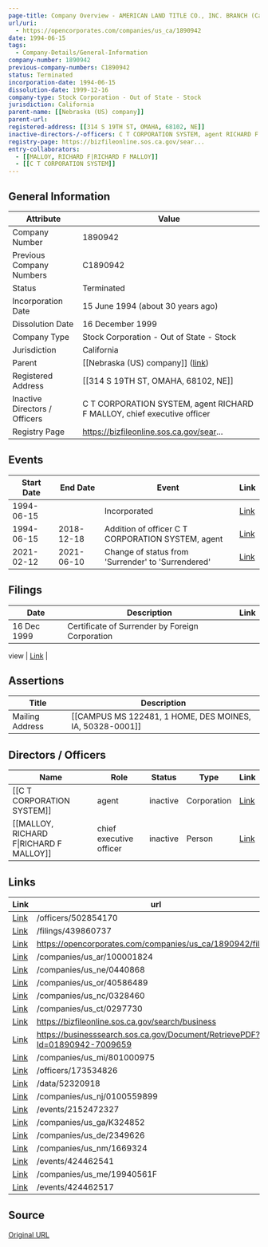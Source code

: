 ```yaml
---
page-title: Company Overview - AMERICAN LAND TITLE CO., INC. BRANCH (California - 1890942)
url/uri:
  - https://opencorporates.com/companies/us_ca/1890942
date: 1994-06-15
tags:
  - Company-Details/General-Information
company-number: 1890942
previous-company-numbers: C1890942
status: Terminated
incorporation-date: 1994-06-15
dissolution-date: 1999-12-16
company-type: Stock Corporation - Out of State - Stock
jurisdiction: California
parent-name: [[Nebraska (US) company]]
parent-url: 
registered-address: [[314 S 19TH ST, OMAHA, 68102, NE]]
inactive-directors-/-officers: C T CORPORATION SYSTEM, agent RICHARD F MALLOY, chief executive officer
registry-page: https://bizfileonline.sos.ca.gov/sear...
entry-collaborators:
  - [[MALLOY, RICHARD F|RICHARD F MALLOY]]
  - [[C T CORPORATION SYSTEM]]
---
```


## General Information
| Attribute          | Value                                       |
|--------------------|---------------------------------------------|
| Company Number     | 1890942                                     |
| Previous Company Numbers | C1890942                                    |
| Status             | Terminated                                  |
| Incorporation Date | 15 June 1994 (about 30 years ago)           |
| Dissolution Date   | 16 December 1999                            |
| Company Type       | Stock Corporation - Out of State - Stock    |
| Jurisdiction       | California                                  |
| Parent             | [[Nebraska (US) company]] ([link]())        |
| Registered Address | [[314 S 19TH ST, OMAHA, 68102, NE]]         |
| Inactive Directors / Officers | C T CORPORATION SYSTEM, agent RICHARD F MALLOY, chief executive officer |
| Registry Page      | https://bizfileonline.sos.ca.gov/sear...    |

## Events

| Start Date | End Date   | Event                                                   | Link |
|------------|------------|-------------------------------------------------------|------|
| 1994-06-15 |            | Incorporated                                            | [Link](https://opencorporates.com/events/424462541) |
| 1994-06-15 | 2018-12-18 | Addition of officer C T CORPORATION SYSTEM, agent       | [Link](https://opencorporates.com/events/424462517) |
| 2021-02-12 | 2021-06-10 | Change of status from 'Surrender' to 'Surrendered'      | [Link](https://opencorporates.com/events/2152472327) |

## Filings
| Date        | Description                    | Link |
|-------------|--------------------------------|-------|
| 16 Dec 1999 | Certificate of Surrender by Foreign Corporation

view | [Link](https://opencorporates.com/filings/439860737) |

## Assertions
| Title               | Description                                             |
|---------------------|---------------------------------------------------------|
| Mailing Address     | [[CAMPUS MS 122481, 1 HOME, DES MOINES, IA, 50328-0001]] |

## Directors / Officers
| Name                 | Role            | Status     | Type        | Link |
|----------------------|-----------------|------------|-------------|------|
| [[C T CORPORATION SYSTEM]] | agent           | inactive   | Corporation | [Link](https://opencorporates.com/officers/173534826) |
| [[MALLOY, RICHARD F\|RICHARD F MALLOY]] | chief executive officer | inactive   | Person      | [Link](https://opencorporates.com/officers/502854170) |

## Links
| Link   | url                            
|--------|--------------------------------|
| [Link](/officers/502854170) |/officers/502854170           |
| [Link](/filings/439860737) |/filings/439860737            |
| [Link](https://opencorporates.com/companies/us_ca/1890942/filings) |https://opencorporates.com/companies/us_ca/1890942/filings|
| [Link](/companies/us_ar/100001824) |/companies/us_ar/100001824    |
| [Link](/companies/us_ne/0440868) |/companies/us_ne/0440868      |
| [Link](/companies/us_or/40586489) |/companies/us_or/40586489     |
| [Link](/companies/us_nc/0328460) |/companies/us_nc/0328460      |
| [Link](/companies/us_ct/0297730) |/companies/us_ct/0297730      |
| [Link](https://bizfileonline.sos.ca.gov/search/business) |https://bizfileonline.sos.ca.gov/search/business|
| [Link](https://businesssearch.sos.ca.gov/Document/RetrievePDF?Id=01890942-7009659) |https://businesssearch.sos.ca.gov/Document/RetrievePDF?Id=01890942-7009659|
| [Link](/companies/us_mi/801000975) |/companies/us_mi/801000975    |
| [Link](/officers/173534826) |/officers/173534826           |
| [Link](/data/52320918) |/data/52320918                |
| [Link](/companies/us_nj/0100559899) |/companies/us_nj/0100559899   |
| [Link](/events/2152472327) |/events/2152472327            |
| [Link](/companies/us_ga/K324852) |/companies/us_ga/K324852      |
| [Link](/companies/us_de/2349626) |/companies/us_de/2349626      |
| [Link](/companies/us_nm/1669324) |/companies/us_nm/1669324      |
| [Link](/events/424462541) |/events/424462541             |
| [Link](/companies/us_me/19940561F) |/companies/us_me/19940561F    |
| [Link](/events/424462517) |/events/424462517             |

## Source
[Original URL](https://opencorporates.com/companies/us_ca/1890942)
